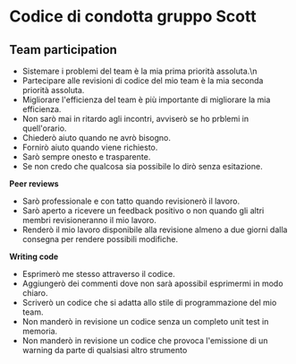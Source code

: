 # Codice di condotta gruppo Scott


## Team participation

- Sistemare i problemi del team è la mia prima priorità assoluta.\n  
- Partecipare alle revisioni di codice del mio team è la mia seconda priorità assoluta.
- Migliorare l'efficienza del team è più importante di migliorare la mia efficienza.
- Non sarò mai in ritardo agli incontri, avviserò se ho prblemi in quell'orario.
- Chiederò aiuto quando ne avrò bisogno.
- Fornirò aiuto quando viene richiesto.
- Sarò sempre onesto e trasparente.
- Se non credo che qualcosa sia possibile lo dirò senza esitazione.

**Peer reviews**

- Sarò professionale e con tatto quando revisionerò il lavoro.
- Sarò aperto a ricevere un feedback positivo o non quando gli altri membri revisioneranno il mio lavoro.
- Renderò il mio lavoro disponibile alla revisione almeno a due giorni dalla consegna per rendere possibili modifiche.

**Writing code**

- Esprimerò me stesso attraverso il codice.
- Aggiungerò dei commenti dove non sarà apossibil esprimermi in modo chiaro.
- Scriverò un codice che si adatta allo stile di programmazione del mio team.
- Non manderò in revisione un codice senza un completo unit test in memoria.
- Non manderò in revisione un codice che provoca l'emissione di un warning da parte di qualsiasi altro strumento